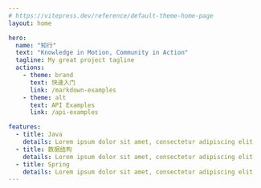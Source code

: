 ```yaml
---
# https://vitepress.dev/reference/default-theme-home-page
layout: home

hero:
  name: "知行"
  text: "Knowledge in Motion, Community in Action"
  tagline: My great project tagline
  actions:
    - theme: brand
      text: 快速入门
      link: /markdown-examples
    - theme: alt
      text: API Examples
      link: /api-examples

features:
  - title: Java
    details: Lorem ipsum dolor sit amet, consectetur adipiscing elit
  - title: 数据结构
    details: Lorem ipsum dolor sit amet, consectetur adipiscing elit
  - title: Spring
    details: Lorem ipsum dolor sit amet, consectetur adipiscing elit
---
```



